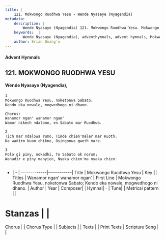 ```yaml
---
title: |
    121. Mokwongo Ruodhwa Yesu - Wende Nyasaye (Nyagendia)
metadata:
    description: |
        Wende Nyasaye (Nyagendia) 121. Mokwongo Ruodhwa Yesu. Mokwongo Ruodhwa Yesu, noketonwa Sabato; Kendo eka nowale, mogwedhogo ni dhano.  Chorus: Wanamor ngan' wanamor ngan' Wamor nikech ndalono, en Sabato mar Ruodhwa.  
    keywords:  |
        Wende Nyasaye (Nyagendia), adventhymnals, advent hymnals, Mokwongo Ruodhwa Yesu, Mokwongo Ruodhwa Yesu, noketonwa Sabato; Kendo eka nowale, mogwedhogo ni dhano.. Wanamor ngan' wanamor ngan'
    author: Brian Onang'o
---
```


#### Advent Hymnals
## 121. MOKWONGO RUODHWA YESU
####  Wende Nyasaye (Nyagendia),

```txt
1
Mokwongo Ruodhwa Yesu, noketonwa Sabato;
Kendo eka nowale, mogwedhogo ni dhano.

Chorus:
Wanamor ngan' wanamor ngan'
Wamor nikech ndalono, en Sabato mar Ruodhwa.

2
Tich mar ndalowa rumo, Tinde chien'maler mar Ruoth;
Ka wadiro kuom chikne, Osingonwa gweth mare.

3
Polo gi piny, nokadhi, To Sabato ok norum;
Wanadir e piny manyien, Nyaka chien'ma nyaka chien'



```

- |   -  |
-------------|------------|
Title | Mokwongo Ruodhwa Yesu |
Key |  |
Titles | Wanamor ngan' wanamor ngan' |
First Line | Mokwongo Ruodhwa Yesu, noketonwa Sabato; Kendo eka nowale, mogwedhogo ni dhano. |
Author | 
Year | 
Composer| |
Hymnal|  - |
Tune|  |
Metrical pattern | |
# Stanzas |  |
Chorus |  |
Chorus Type |  |
Subjects | |
Texts |  |
Print Texts | 
Scripture Song |  |
    
